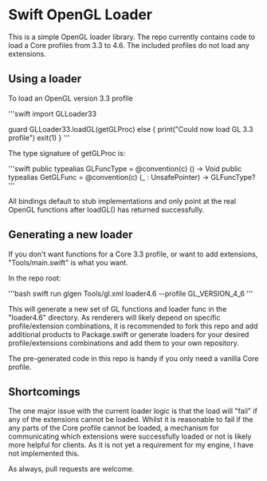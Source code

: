 Swift OpenGL Loader
=======================

This is a simple OpenGL loader library. The repo currently contains code to load
a Core profiles from 3.3 to 4.6. The included profiles do not load any extensions.

Using a loader
----------------------

To load an OpenGL version 3.3 profile

'''swift
import GLLoader33

guard GLLoader33.loadGL(getGLProc) else {
  print("Could now load GL 3.3 profile")
  exit(1)
}
'''

The type signature of getGLProc is:

'''swift
public typealias GLFuncType = @convention(c) () -> Void
public typealias GetGLFunc = @convention(c) (_ : UnsafePointer<Int8>) -> GLFuncType?
'''

All bindings default to stub implementations and only point at the real OpenGL
functions after loadGL() has returned successfully.

Generating a new loader
------------------------

If you don't want functions for a Core 3.3 profile, or want to add extensions,
"Tools/main.swift" is what you want.

In the repo root:

'''bash
swift run glgen Tools/gl.xml loader4.6 --profile GL_VERSION_4_6
'''

This will generate a new set of GL functions and loader func in the "loader4.6"
directory. As renderers will likely depend on specific profile/extension
combinations, it is recommended to fork this repo and add additional products to
Package.swift or generate loaders for your desired profile/extensions combinations
and add them to your own repository.

The pre-generated code in this repo is handy if you only need a vanilla Core
profile.


Shortcomings
-----------------

The one major issue with the current loader logic is that the load will "fail" if
any of the extensions cannot be loaded. Whilst it is reasonable to fail if the
any parts of the Core profile cannot be loaded, a mechanism for communicating
which extensions were successfully loaded or not is likely more helpful for
clients. As it is not yet a requirement for my engine, I have not implemented
this.

As always, pull requests are welcome.
